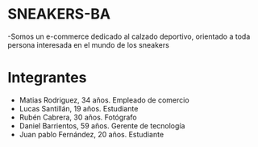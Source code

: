 # SNEAKERS-BA
-Somos un e-commerce dedicado al calzado deportivo, orientado a toda persona interesada en el mundo de los sneakers
# Integrantes
- Matias Rodriguez, 34 años. Empleado de comercio
- Lucas Santillán, 19 años. Estudiante
- Rubén Cabrera, 30 años. Fotógrafo
- Daniel Barrientos, 59 años. Gerente de tecnología
- Juan pablo Fernández, 20 años. Estudiante